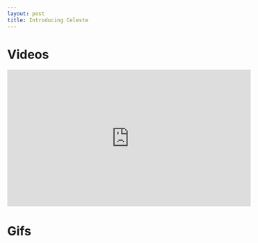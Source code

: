 ```yaml
---
layout: post
title: Introducing Celeste
---
```


<!-- Global site tag (gtag.js) - Google Analytics -->
<script async src="https://www.googletagmanager.com/gtag/js?id=UA-145347384-1"></script>
<script>
  window.dataLayer = window.dataLayer || [];
  function gtag(){dataLayer.push(arguments);}
  gtag('js', new Date());

  gtag('config', 'UA-145347384-1');
</script>

# Videos

<iframe width="560" height="315" src="https://drive.google.com/file/d/1joLY-pQedQikt2OltIVrDLWrXNW3m_ss/view?usp=drive_link" frameborder="0" allow="accelerometer; autoplay; clipboard-write; encrypted-media; gyroscope; picture-in-picture" allowfullscreen></iframe>


# Gifs


